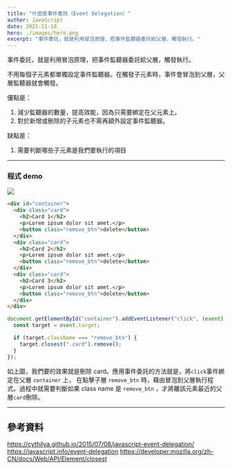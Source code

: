 ```yaml
---
title: "什麼是事件委託（Event Delegation）"
author: JavaScript
date: 2021-11-18
hero: ./images/hero.png
excerpt: "事件委託，就是利用冒泡原理，把事件監聽器委託給父層，觸發執行。"
---
```


事件委託，就是利用冒泡原理，把事件監聽器委託給父層，觸發執行。

不用每個子元素都單獨設定事件監聽器。在觸發子元素時，事件會冒泡到父層，父層監聽器就會觸發。

優點是：

1. 減少監聽器的數量，提高效能，因為只需要綁定在父元素上。
2. 對於新增或刪除的子元素也不需再額外設定事件監聽器。

缺點是：

1. 需要判斷哪些子元素是我們要執行的項目

---

### 程式 demo

![](https://i.imgur.com/L2an6Fp.gif)

```html
<div id="container">
  <div class="card">
    <h2>Card 1</h2>
    <p>Lorem ipsum dolor sit amet.</p>
    <button class="remove_btn">delete</button>
  </div>
  <div class="card">
    <h2>Card 2</h2>
    <p>Lorem ipsum dolor sit amet.</p>
    <button class="remove_btn">delete</button>
  </div>
  <div class="card">
    <h2>Card 3</h2>
    <p>Lorem ipsum dolor sit amet.</p>
    <button class="remove_btn">delete</button>
  </div>
</div>
```

```javascript
document.getElementById("container").addEventListener("click", (event) => {
  const target = event.target;

  if (target.className === "remove_btn") {
    target.closest(".card").remove();
  }
});
```

如上圖，我們要的效果就是刪除 card。應用事件委託的方法就是，將`click`事件綁定在父層 `container` 上， 在點擊子層 `remove_btn` 時，藉由冒泡到父層執行程式。過程中就需要判斷如果 class name 是 `remove_btn` ，才將離該元素最近的父層`card`刪除。

---

## 參考資料

https://cythilya.github.io/2015/07/08/javascript-event-delegation/
https://javascript.info/event-delegation
https://developer.mozilla.org/zh-CN/docs/Web/API/Element/closest
